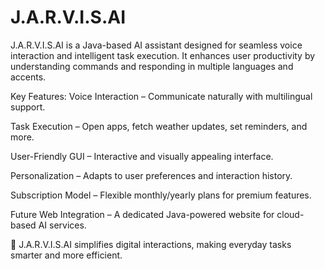 # J.A.R.V.I.S.AI
J.A.R.V.I.S.AI is a Java-based AI assistant designed for seamless voice interaction and intelligent task execution. It enhances user productivity by understanding commands and responding in multiple languages and accents.

Key Features: Voice Interaction – Communicate naturally with multilingual support.

Task Execution – Open apps, fetch weather updates, set reminders, and more.

User-Friendly GUI – Interactive and visually appealing interface.

Personalization – Adapts to user preferences and interaction history.

Subscription Model – Flexible monthly/yearly plans for premium features.

Future Web Integration – A dedicated Java-powered website for cloud-based AI services.

🚀 J.A.R.V.I.S.AI simplifies digital interactions, making everyday tasks smarter and more efficient.
